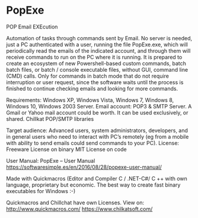 # PopExe
POP Email EXEcution

Automation of tasks through commands sent by Email. No server is needed, just a PC authenticated with a user, running the file PopExe.exe, which will periodically read the emails of the indicated account, and through them will receive commands to run on the PC where it is running. It is prepared to create an ecosystem of new Powershell-based custom commands, batch batch files, or batch / console executable files, without GUI, command line (CMD) calls. Only for commands in batch mode that do not require interruption or user request, since the software waits until the process is finished to continue checking emails and looking for more commands.

Requirements: 
Windows XP, Windows Vista, Windows 7, Windows 8, Windows 10, Windows 2003 Server. Email account: POP3 & SMTP Server.
A Gmail or Yahoo mail account could be worth. It can be used exclusively, or shared.
Chillkat POP/SMTP libraries

Target audience: Advanced users, system administrators, developers, and in general users who need to interact with PC’s remotely (eg from a mobile with ability to send emails could send commands to your PC).
License: 
Freeware License on binary
MIT License on code

User Manual: PopExe – User Manual
https://softwaresimple.es/en/2016/08/28/popexe-user-manual/

Made with Quickmacros (Editor and Compiler C / .NET-C#/ C ++ with own language, proprietary but economic. The best way to create fast binary executables for Windows :-)

Quickmacros and Chillchat have own Licenses. View on:
http://www.quickmacros.com/
https://www.chilkatsoft.com/
